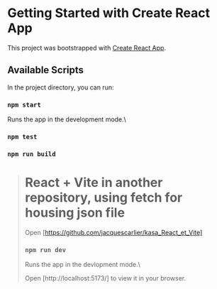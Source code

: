 # Getting Started with Create React App

This project was bootstrapped with [Create React App](https://github.com/facebook/create-react-app).

## Available Scripts

In the project directory, you can run:

### `npm start`

Runs the app in the development mode.\

### `npm test`

### `npm run build`

> # React + Vite in another repository, using fetch for housing json file
  >  Open [https://github.com/jacquescarlier/kasa_React_et_Vite]
>
>### `npm run dev`
>
>Runs the app in the devlopment mode.\
>
 >Open [http://localhost:5173/] to view it in your browser.